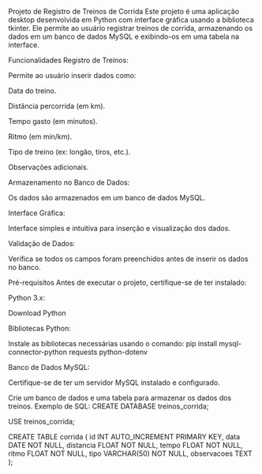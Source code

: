 Projeto de Registro de Treinos de Corrida
Este projeto é uma aplicação desktop desenvolvida em Python com interface gráfica usando a biblioteca tkinter. Ele permite ao usuário registrar treinos de corrida, armazenando os dados em um banco de dados MySQL e exibindo-os em uma tabela na interface.



Funcionalidades
Registro de Treinos:

Permite ao usuário inserir dados como:

Data do treino.

Distância percorrida (em km).

Tempo gasto (em minutos).

Ritmo (em min/km).

Tipo de treino (ex: longão, tiros, etc.).

Observações adicionais.

Armazenamento no Banco de Dados:

Os dados são armazenados em um banco de dados MySQL.

Interface Gráfica:

Interface simples e intuitiva para inserção e visualização dos dados.

Validação de Dados:

Verifica se todos os campos foram preenchidos antes de inserir os dados no banco.


Pré-requisitos
Antes de executar o projeto, certifique-se de ter instalado:

Python 3.x:

Download Python

Bibliotecas Python:

Instale as bibliotecas necessárias usando o comando:
pip install mysql-connector-python requests python-dotenv


Banco de Dados MySQL:

Certifique-se de ter um servidor MySQL instalado e configurado.

Crie um banco de dados e uma tabela para armazenar os dados dos treinos. Exemplo de SQL:
CREATE DATABASE treinos_corrida;

USE treinos_corrida;

CREATE TABLE corrida (
    id INT AUTO_INCREMENT PRIMARY KEY,
    data DATE NOT NULL,
    distancia FLOAT NOT NULL,
    tempo FLOAT NOT NULL,
    ritmo FLOAT NOT NULL,
    tipo VARCHAR(50) NOT NULL,
    observacoes TEXT
);



